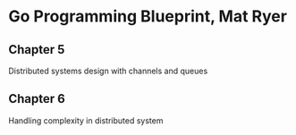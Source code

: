 # Go Programming Blueprint, Mat Ryer

## Chapter 5
Distributed systems design with channels and queues

## Chapter 6
Handling complexity in distributed system 